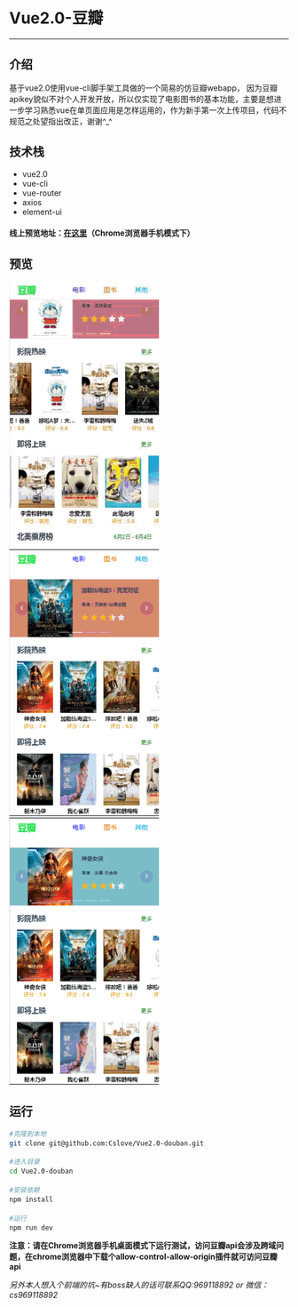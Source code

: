 # **Vue2.0-豆瓣**
---  

## **介绍** 

基于vue2.0使用vue-cli脚手架工具做的一个简易的仿豆瓣webapp，  因为豆瓣apikey貌似不对个人开发开放，所以仅实现了电影图书的基本功能，主要是想进一步学习熟悉vue在单页面应用是怎样运用的，作为新手第一次上传项目，代码不规范之处望指出改正，谢谢^_^


## **技术栈**  

- vue2.0
- vue-cli
- vue-router
- axios
- element-ui


#### 线上预览地址：[在这里](https://cslove.github.io/vue2.0-db)（Chrome浏览器手机模式下）


## **预览** 

![预览gif](img/home.gif) ![预览gif](img/movie.gif) ![预览gif](img/book.gif)

## **运行**
```bash
#克隆到本地
git clone git@github.com:Cslove/Vue2.0-douban.git

#进入目录
cd Vue2.0-douban

#安装依赖
npm install

#运行
npm run dev

```
**注意：请在Chrome浏览器手机桌面模式下运行测试，访问豆瓣api会涉及跨域问题，在chrome浏览器中下载个allow-control-allow-origin插件就可访问豆瓣api**

*另外本人想入个前端的坑~有boss缺人的话可联系QQ:969118892  or  微信：cs969118892*